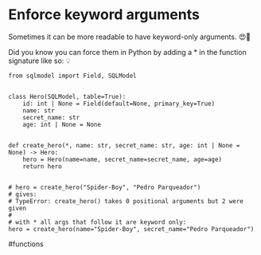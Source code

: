 # Enforce keyword arguments

Sometimes it can be more readable to have keyword-only arguments. 😍🐍

Did you know you can force them in Python by adding a * in the function signature like so: 💡


```
from sqlmodel import Field, SQLModel


class Hero(SQLModel, table=True):
    id: int | None = Field(default=None, primary_key=True)
    name: str
    secret_name: str
    age: int | None = None


def create_hero(*, name: str, secret_name: str, age: int | None = None) -> Hero:
    hero = Hero(name=name, secret_name=secret_name, age=age)
    return hero


# hero = create_hero("Spider-Boy", "Pedro Parqueador")
# gives:
# TypeError: create_hero() takes 0 positional arguments but 2 were given
#
# with * all args that follow it are keyword only:
hero = create_hero(name="Spider-Boy", secret_name="Pedro Parqueador")
```

#functions

